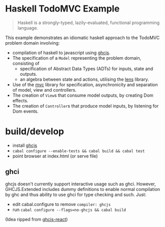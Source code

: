 # Haskell TodoMVC Example

> Haskell is a strongly-typed, lazily-evaluated, functional programming language.

This example demonstrates an idiomatic haskell approach to the TodoMVC problem domain involving:

- compilation of haskell to javascript using [ghcjs][ghcjs].
- The specification of a `Model` representing the problem domain, consisting of
  - specification of Abstract Data Types (ADTs) for inputs, state and outputs.
  - an algebra between state and actions, utilising the [lens][lens] library.
- Use of the [mvc][mvc] library for specification, asynchronicity and separation of model, view and controllers.
- The creation of `View`s that consume model outputs, by creating Dom effects.
- The creation of `Controller`s that produce model inputs, by listening for Dom events.

build/develop
===

- install [ghcjs][ghcjs]
- `cabal configure --enable-tests && cabal build && cabal test`
- point browser at index.html (or serve file)

ghci
---

ghcjs doesn't currently support interactive usage such as ghci.  However, GHCJS.Extended includes dummy definitions to enable normal compilation by ghc and thus ability to use ghci for type checking and such.  Just:

 - edit cabal.configure to remove `compiler: ghcjs`
 - run `cabal configure --flags=no-ghcjs && cabal build`

(Idea ripped from [ghcjs-react](https://github.com/fpco/ghcjs-react))

[mvc]: https://hackage.haskell.org/package/mvc
[lens]: https://hackage.haskell.org/package/lens
[ghcjs]: https://github.com/ghcjs/ghcjs

